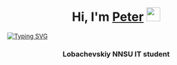 <h1 align="center">Hi, I'm <a href="https://t.me/smortlly" target="_blank">Peter</a> 
<img src="https://user-images.githubusercontent.com/74038190/240906093-9be4d344-6782-461a-b5a6-32a07bf7b34e.gif" height="32"/></h1>
<a href="https://git.io/typing-svg"><img src="https://readme-typing-svg.herokuapp.com?font=Fira+Code&size=27&duration=3000&pause=500&color=B73DF7&background=000000DD&random=false&width=435&lines=Let's+make+an+ml+model+;to+look+for+yellow+cars" alt="Typing SVG" /></a>
<h3 align="center">Lobachevskiy NNSU IT student</h3>

